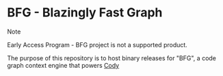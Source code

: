 # BFG - Blazingly Fast Graph

> [!NOTE]  
> Early Access Program - BFG project is not a supported product.

The purpose of this repository is to host binary releases for "BFG", a code
graph context engine that powers [Cody](https://sourcegraph.com/cody)


